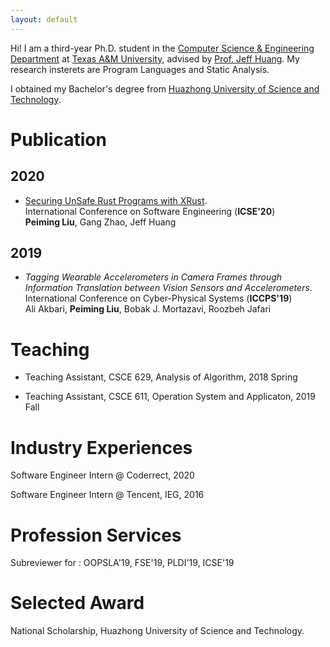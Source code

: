 ```yaml
---
layout: default
---
```


Hi! I am a third-year Ph.D. student in the 
[Computer Science & Engineering Department](https://engineering.tamu.edu/cse/index.html) at 
[Texas A&M University](https://www.tamu.edu/), advised by 
[Prof. Jeff Huang](https://parasol.tamu.edu/~jeff/).
My research insterets are Program Languages and Static Analysis.

I obtained my Bachelor's degree from 
[Huazhong University of Science and Technology](http://english.hust.edu.cn/).

# Publication

## 2020
* [Securing UnSafe Rust Programs with XRust](https://peimingliu.github.io/asset/pic/icse2020-paper1026.pdf).  
International Conference on Software Engineering (**ICSE'20**)  
**Peiming Liu**, Gang Zhao, Jeff Huang

## 2019
* _Tagging Wearable Accelerometers in Camera Frames through Information Translation between Vision Sensors and Accelerometers_.  
International Conference on Cyber-Physical Systems (**ICCPS'19**)  
Ali Akbari, **Peiming Liu**, Bobak J. Mortazavi, Roozbeh Jafari

# Teaching

* Teaching Assistant, CSCE 629, Analysis of Algorithm, 2018 Spring

* Teaching Assistant, CSCE 611, Operation System and Applicaton, 2019 Fall

# Industry Experiences

Software Engineer Intern @ Coderrect, 2020

Software Engineer Intern @ Tencent, IEG, 2016

# Profession Services

Subreviewer for : OOPSLA'19, FSE'19, PLDI'19, ICSE'19

# Selected Award

National Scholarship, Huazhong University of Science and Technology.
